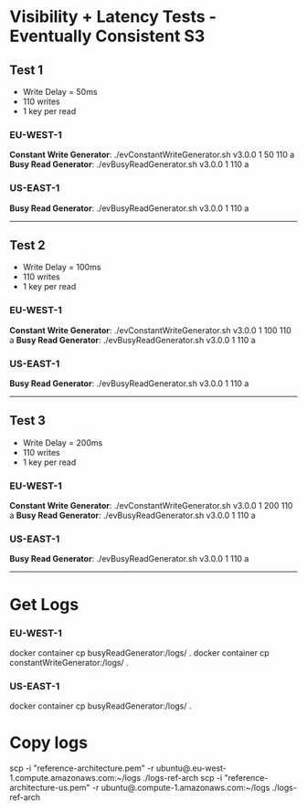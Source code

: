 # Visibility + Latency Tests - Eventually Consistent S3

## Test 1
- Write Delay = 50ms
- 110 writes
- 1 key per read

### EU-WEST-1
**Constant Write Generator**: ./evConstantWriteGenerator.sh v3.0.0 1 50 110 a
**Busy Read Generator**: ./evBusyReadGenerator.sh v3.0.0 1 110 a

### US-EAST-1
**Busy Read Generator**: ./evBusyReadGenerator.sh v3.0.0 1 110 a

---
## Test 2
- Write Delay = 100ms
- 110 writes
- 1 key per read

### EU-WEST-1
**Constant Write Generator**: ./evConstantWriteGenerator.sh v3.0.0 1 100 110 a
**Busy Read Generator**: ./evBusyReadGenerator.sh v3.0.0 1 110 a

### US-EAST-1
**Busy Read Generator**: ./evBusyReadGenerator.sh v3.0.0 1 110 a

---
## Test 3
- Write Delay = 200ms
- 110 writes
- 1 key per read

### EU-WEST-1
**Constant Write Generator**: ./evConstantWriteGenerator.sh v3.0.0 1 200 110 a
**Busy Read Generator**: ./evBusyReadGenerator.sh v3.0.0 1 110 a

### US-EAST-1
**Busy Read Generator**: ./evBusyReadGenerator.sh v3.0.0 1 110 a

---
# Get Logs

### EU-WEST-1
docker container cp busyReadGenerator:/logs/ .
docker container cp constantWriteGenerator:/logs/ .

### US-EAST-1
docker container cp busyReadGenerator:/logs/ .

# Copy logs
scp -i "reference-architecture.pem" -r ubuntu@<read-eu-DNS>.eu-west-1.compute.amazonaws.com:~/logs ./logs-ref-arch
scp -i "reference-architecture-us.pem" -r ubuntu@<read-us-DNS>.compute-1.amazonaws.com:~/logs ./logs-ref-arch
